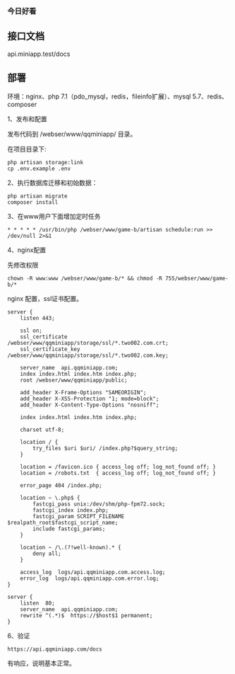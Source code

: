 ### 今日好看

## 接口文档
api.miniapp.test/docs

## 部署
环境：nginx、php 7.1（pdo_mysql，redis，fileinfo扩展）、mysql 5.7、redis、composer

1、发布和配置

发布代码到 /webser/www/qqminiapp/ 目录。

在项目目录下:
```
php artisan storage:link
cp .env.example .env
```
2、执行数据库迁移和初始数据：

```
php artisan migrate
composer install
```
3、在www用户下面增加定时任务

```
* * * * * /usr/bin/php /webser/www/game-b/artisan schedule:run >> /dev/null 2>&1
```

4、nginx配置

先修改权限

```
chown -R www:www /webser/www/game-b/* && chmod -R 755/webser/www/game-b/*
```
nginx 配置，ssl证书配置。

```
server {
    listen 443;

    ssl on;
    ssl_certificate    /webser/www/qqminiapp/storage/ssl/*.two002.com.crt;
    ssl_certificate_key /webser/www/qqminiapp/storage/ssl/*.two002.com.key;

    server_name  api.qqminiapp.com;
    index index.html index.htm index.php;
    root /webser/www/qqminiapp/public;

    add_header X-Frame-Options "SAMEORIGIN";
    add_header X-XSS-Protection "1; mode=block";
    add_header X-Content-Type-Options "nosniff";

    index index.html index.htm index.php;

    charset utf-8;

    location / {
        try_files $uri $uri/ /index.php?$query_string;
    }

    location = /favicon.ico { access_log off; log_not_found off; }
    location = /robots.txt  { access_log off; log_not_found off; }

    error_page 404 /index.php;

    location ~ \.php$ {
        fastcgi_pass unix:/dev/shm/php-fpm72.sock;
        fastcgi_index index.php;
        fastcgi_param SCRIPT_FILENAME $realpath_root$fastcgi_script_name;
        include fastcgi_params;
    }

    location ~ /\.(?!well-known).* {
        deny all;
    }

    access_log  logs/api.qqminiapp.com.access.log;
    error_log  logs/api.qqminiapp.com.error.log;
}

server {  
    listen  80;  
    server_name  api.qqminiapp.com;      
    rewrite ^(.*)$  https://$host$1 permanent;  
} 
```
6、验证

```
https://api.qqminiapp.com/docs
```
有响应，说明基本正常。
